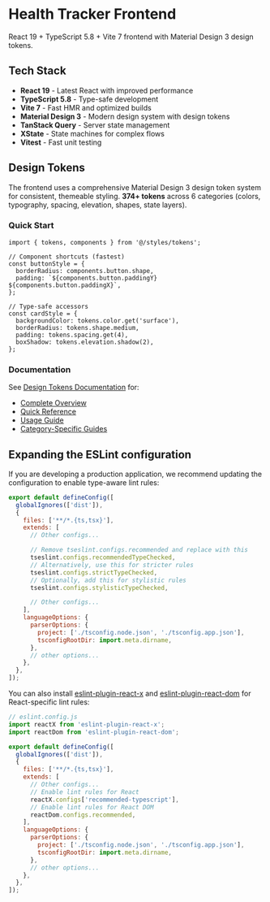 # Health Tracker Frontend

React 19 + TypeScript 5.8 + Vite 7 frontend with Material Design 3 design tokens.

## Tech Stack

- **React 19** - Latest React with improved performance
- **TypeScript 5.8** - Type-safe development
- **Vite 7** - Fast HMR and optimized builds
- **Material Design 3** - Modern design system with design tokens
- **TanStack Query** - Server state management
- **XState** - State machines for complex flows
- **Vitest** - Fast unit testing

## Design Tokens

The frontend uses a comprehensive Material Design 3 design token system for consistent, themeable styling. **374+ tokens** across 6 categories (colors, typography, spacing, elevation, shapes, state layers).

### Quick Start

```tsx
import { tokens, components } from '@/styles/tokens';

// Component shortcuts (fastest)
const buttonStyle = {
  borderRadius: components.button.shape,
  padding: `${components.button.paddingY} ${components.button.paddingX}`,
};

// Type-safe accessors
const cardStyle = {
  backgroundColor: tokens.color.get('surface'),
  borderRadius: tokens.shape.medium,
  padding: tokens.spacing.get(4),
  boxShadow: tokens.elevation.shadow(2),
};
```

### Documentation

See [Design Tokens Documentation](../docs/README.md#design-tokens) for:

- [Complete Overview](../docs/design-tokens.md)
- [Quick Reference](../docs/token-quick-reference.md)
- [Usage Guide](../docs/tokens-usage-guide.md)
- [Category-Specific Guides](../docs/README.md#detailed-guides)

## Expanding the ESLint configuration

If you are developing a production application, we recommend updating the configuration to enable type-aware lint rules:

```js
export default defineConfig([
  globalIgnores(['dist']),
  {
    files: ['**/*.{ts,tsx}'],
    extends: [
      // Other configs...

      // Remove tseslint.configs.recommended and replace with this
      tseslint.configs.recommendedTypeChecked,
      // Alternatively, use this for stricter rules
      tseslint.configs.strictTypeChecked,
      // Optionally, add this for stylistic rules
      tseslint.configs.stylisticTypeChecked,

      // Other configs...
    ],
    languageOptions: {
      parserOptions: {
        project: ['./tsconfig.node.json', './tsconfig.app.json'],
        tsconfigRootDir: import.meta.dirname,
      },
      // other options...
    },
  },
]);
```

You can also install [eslint-plugin-react-x](https://github.com/Rel1cx/eslint-react/tree/main/packages/plugins/eslint-plugin-react-x) and [eslint-plugin-react-dom](https://github.com/Rel1cx/eslint-react/tree/main/packages/plugins/eslint-plugin-react-dom) for React-specific lint rules:

```js
// eslint.config.js
import reactX from 'eslint-plugin-react-x';
import reactDom from 'eslint-plugin-react-dom';

export default defineConfig([
  globalIgnores(['dist']),
  {
    files: ['**/*.{ts,tsx}'],
    extends: [
      // Other configs...
      // Enable lint rules for React
      reactX.configs['recommended-typescript'],
      // Enable lint rules for React DOM
      reactDom.configs.recommended,
    ],
    languageOptions: {
      parserOptions: {
        project: ['./tsconfig.node.json', './tsconfig.app.json'],
        tsconfigRootDir: import.meta.dirname,
      },
      // other options...
    },
  },
]);
```

